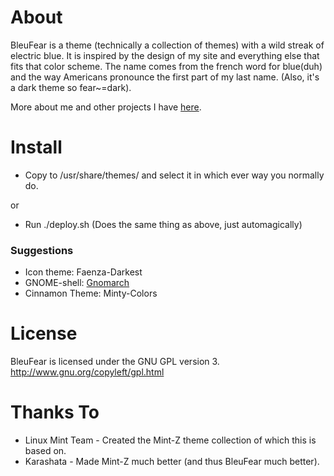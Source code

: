 About
=====
BleuFear is a theme (technically a collection of themes) with a wild 
streak of electric blue. It is inspired by the design of my site and 
everything else that fits that color scheme. The name comes from the 
french word for blue(duh) and the way Americans pronounce the first part 
of my last name. (Also, it's a dark theme so fear~=dark).

More about me and other projects I have [here](http://www.maxfierke.com/about).

Install
=======
- Copy to /usr/share/themes/ and select it in which ever way you normally do.

or

- Run ./deploy.sh (Does the same thing as above, just automagically)

### Suggestions
- Icon theme: Faenza-Darkest
- GNOME-shell: [Gnomarch](http://alucryd.deviantart.com/art/Gnome-Shell-GnomArch-245249611)
- Cinnamon Theme: Minty-Colors

License
=======
BleuFear is licensed under the GNU GPL version 3.
<http://www.gnu.org/copyleft/gpl.html>

Thanks To
=========
- Linux Mint Team - Created the Mint-Z theme collection of which this is 
based on.
- Karashata - Made Mint-Z much better (and thus BleuFear much better).
